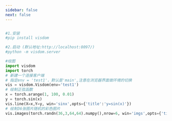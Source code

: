 ```yaml
---
sidebar: false
next: false
---
```

<BlogInfo/>






```python

#1.安装
#pip install visdom

#2.启动 (默认地址:http://localhost:8097/)
#python -m visdom.server

#绘图
import visdom
import torch
# 新建一个连接客户端
# 指定env = 'test1'，默认是'main',注意在浏览器界面做环境的切换
vis = visdom.Visdom(env='test1')
# 绘制正弦函数
x = torch.arange(1, 100, 0.01)
y = torch.sin(x)
vis.line(X=x,Y=y, win='sinx',opts={'title':'y=sin(x)'})
# 绘制36张图片随机的彩色图片
vis.images(torch.randn(36,3,64,64).numpy(),nrow=6, win='imgs',opts={'title':'imgs'})

```






<ActionBox />
        
<style>#top-box {margin-top:0.5rem!important;}</style>